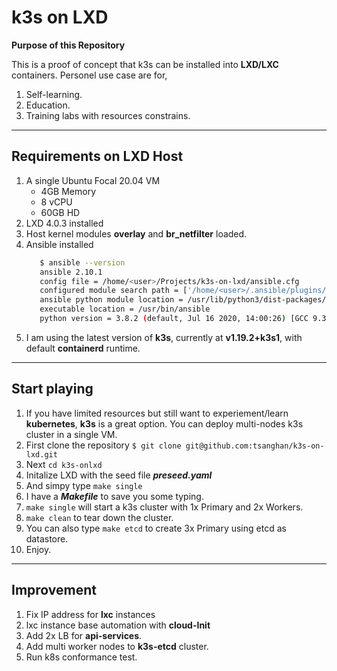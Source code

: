 # k3s on LXD

**Purpose of this Repository**

This is a proof of concept that k3s can be installed into **LXD/LXC** containers.
Personel use case are for,
1. Self-learning.
2. Education.
3. Training labs with resources constrains.

---

## Requirements on LXD Host

1. A single Ubuntu Focal 20.04 VM
    - 4GB Memory
    - 8 vCPU
    - 60GB HD
2. LXD 4.0.3 installed
3. Host kernel modules **overlay** and **br_netfilter** loaded.
4. Ansible installed
     ```bash
        $ ansible --version
        ansible 2.10.1
        config file = /home/<user>/Projects/k3s-on-lxd/ansible.cfg
        configured module search path = ['/home/<user>/.ansible/plugins/modules', '/usr/share/ansible/plugins/modules']
        ansible python module location = /usr/lib/python3/dist-packages/ansible
        executable location = /usr/bin/ansible
        python version = 3.8.2 (default, Jul 16 2020, 14:00:26) [GCC 9.3.0]
5. I am using the latest version of **k3s**, currently at **v1.19.2+k3s1**, with default **containerd** runtime.
---

## Start playing

1. If you have limited resources but still want to experiement/learn **kubernetes**, **k3s** is a great option. You can deploy multi-nodes k3s cluster in a single VM.
2. First clone the repository ```$ git clone git@github.com:tsanghan/k3s-on-lxd.git```
3. Next ```cd k3s-onlxd```
4. Initalize LXD with the seed file ***preseed.yaml***
5. And simpy type ```make single```
6. I have a ***Makefile*** to save you some typing.
7. ```make single``` will start a k3s cluster with 1x Primary and 2x Workers.
8. ```make clean``` to tear down the cluster.
9. You can also type ```make etcd``` to create 3x Primary using etcd as datastore.
10. Enjoy.

---
## Improvement
1. Fix IP address for **lxc** instances
2. lxc instance base automation with **cloud-Init**
3. Add 2x LB for **api-services**.
4. Add multi worker nodes to **k3s-etcd** cluster.
4. Run k8s conformance test.
